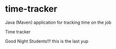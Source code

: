 # time-tracker
Java (Maven) application for tracking time on the job

Time tracker

Good Night Students!!!
this is the last 
yup
